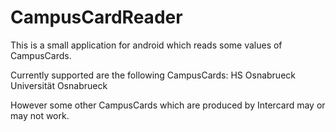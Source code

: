 CampusCardReader
================

This is a small application for android which reads some values of CampusCards.

Currently supported are the following CampusCards:
HS Osnabrueck
Universität Osnabrueck

However some other CampusCards which are produced by Intercard may or may not work.